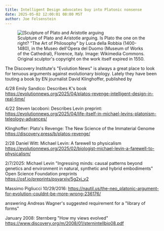 ```yaml
---
title: Intelligent Design advocates buy into Platonic nonsense
date: 2025-05-02 12:00:01 08:00 MST
author: Joe Felsenstein
---
```


<figure><img src="uploads/2025/Plato_and_Aristotle_by_Luca_della_Robbia" alt="[Sculpture of Plato and Aristotle arguing" />
<figcaption>Sculpture of Plato and Aristotle arguing.  Is Plato the one on the right?  "The Art of Philosophy"  by  Luca della Robbia (1400-1480), in 
the Museo dell'Opera del Duomo (Museum of Works of the Cathedral), Florence, Italy.  Image: Wikimedia Commons.  Original sculptor's copyright on the work itself expired in 1550.</figure>



The Discovery Institute's "Evolution News" is always a great place to look for tenuous arguments against evolutionary 
biology.  Lately they have been touting a book by EN journalist David Klinghoffer, published by 





4/28  Emily Sandico:  Describes K's book    https://evolutionnews.org/2025/04/platos-revenge-intelligent-design-in-real-time/

4/22 Steven Iacoboni:   Describes Levin preprint:    https://evolutionnews.org/2025/04/life-itself-in-michael-levins-platonism-teleology-advances/

Klinghoffer:   Plato's Revenge: The New Science of the Immaterial Genome    https://discovery.press/b/platos-revenge/

2/28  Daniel Witt:    Michael Levin: A farewell to physicalism   https://evolutionnews.org/2025/02/biologist-michael-levin-a-farewell-to-physicalism/



2/7/2025: Michael Levin   "Ingressing minds: causal patterns beyond genetics and environment in natural, synthetic and hybrid embodiments"   Open Science Foundation preprints  https://osf.io/preprints/psyarxiv/5g2xj_v2

Massimo Pigliucci 10/29/2016:   https://nautil.us/the-neo_platonic-argument-for-evolution-couldnt-be-more-wrong-236176/

answering Andreas Wagner's suggested requirement for a "library of forms"

January 2008:   Sternberg    "How my views evolved"  https://www.discovery.org/m/2008/01/sternintellbio08.pdf








